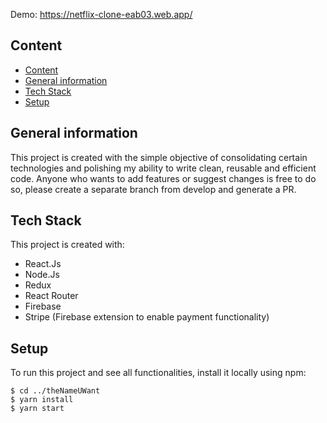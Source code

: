 Demo: https://netflix-clone-eab03.web.app/

## Content
- [Content](#content)
- [General information](#general-information)
- [Tech Stack](#tech-stack)
- [Setup](#setup)

## General information
This project is created with the simple objective of consolidating certain technologies and polishing my ability to write clean, reusable and efficient code. Anyone who wants to add features or suggest changes is free to do so, please create a separate branch from develop and generate a PR.

## Tech Stack
This project is created with:
* React.Js
* Node.Js
* Redux
* React Router
* Firebase
* Stripe (Firebase extension to enable payment functionality)

## Setup
To run this project and see all functionalities, install it locally using npm:

```
$ cd ../theNameUWant
$ yarn install
$ yarn start
```

